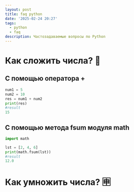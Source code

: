 ```yaml
---
layout: post
title: faq python
date: '2025-02-24 20:27'
tags:
  - python
  - faq
description: Частозадаваемые вопросы по Python
---
```


# Как сложить числа? :fu:
## С помощью оператора +
```python
num1 = 5
num2 = 10
res = num1 + num2
print(res)
#result
15
```
## С помощью метода fsum модуля math
```python
import math

lst = [2, 4, 6]
print(math.fsum(lst))
#result
12.0
```
# Как умножить числа? :u7533: